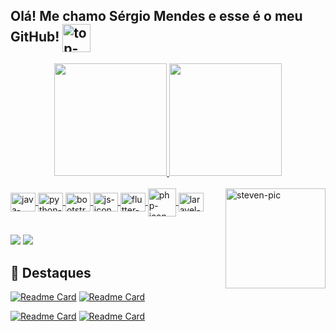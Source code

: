 ## Olá! Me chamo Sérgio Mendes e esse é o meu GitHub!  <img align="center" alt="top-logo" height="45" src="https://user-images.githubusercontent.com/85349959/181610343-ad0122c9-c768-41b1-89fc-f891f5caaa61.png">

<div align="center">
  <a href="https://github.com/sergiomnds">
  <img height="180em" src="https://github-readme-stats-lilac-rho.vercel.app/api?username=sergiomnds&show_icons=true&theme=gotham&include_all_commits=true&count_private=true"/>
  <img height="180em" src="https://github-readme-stats-lilac-rho.vercel.app/api/top-langs/?username=sergiomnds&layout=compact&langs_count=7&theme=gotham"/>
</div>

<div style="display: inline_block"><br>
  <img align="center" alt="java-icon" height="30" width="40" src="https://cdn.jsdelivr.net/gh/devicons/devicon/icons/java/java-original.svg">
  <img align="center" alt="python-icon" height="30" width="40" src="https://cdn.jsdelivr.net/gh/devicons/devicon/icons/python/python-original.svg">
  <img align="center" alt="bootstrap-icon" height="30" width="40" src="https://cdn.jsdelivr.net/gh/devicons/devicon/icons/bootstrap/bootstrap-original.svg">
  <img align="center" alt="js-icon" height="30" width="40" src="https://cdn.jsdelivr.net/gh/devicons/devicon/icons/javascript/javascript-original.svg">
  <img align="center" alt="flutter-icon" height="30" width="40" src="https://cdn.jsdelivr.net/gh/devicons/devicon/icons/flutter/flutter-original.svg" />
  <img align="center" alt="php-icon" height="45" width="45" src="https://cdn.jsdelivr.net/gh/devicons/devicon/icons/php/php-original.svg" />
  <img align="center" alt="laravel-icon" height="30" width="40" src="https://cdn.jsdelivr.net/gh/devicons/devicon/icons/laravel/laravel-plain.svg" />
  
  <img align="right" alt="steven-pic" height="160" src="https://64.media.tumblr.com/310056e369f06526d341936f0f1e9879/e09e8ff932ed94f8-f9/s400x600/80282bf8db181c0378f085628785695e60204308.gifv">
  
</div>

##

<div>
  <a href = "mailto:srgmendesl@gmail.com"><img src="https://img.shields.io/badge/Gmail-D14836?style=for-the-badge&logo=gmail&logoColor=white"></a>
  <a href="https://www.linkedin.com/in/sergiomendes-perfil/" target="_blank"><img src="https://img.shields.io/badge/-LinkedIn-%230077B5?style=for-the-badge&logo=linkedin&logoColor=white" target="_blank"></a> 
</div>

## 🚀 Destaques
[![Readme Card](https://github-readme-stats-lilac-rho.vercel.app/api/pin/?username=sergiomnds&repo=letterboxd-interface&theme=gotham
)](https://github.com/sergiomnds/letterboxd-interface)
[![Readme Card](https://github-readme-stats-lilac-rho.vercel.app/api/pin/?username=sergiomnds&repo=flutter_projeto_perguntas&theme=gotham
)](https://github.com/sergiomnds/flutter_projeto_perguntas)


[![Readme Card](https://github-readme-stats-lilac-rho.vercel.app/api/pin/?username=sergiomnds&repo=clinica-oftalmologica-laravel&theme=gotham
)](https://github.com/sergiomnds/clinica-oftalmologica-laravel)
[![Readme Card](https://github-readme-stats-lilac-rho.vercel.app/api/pin/?username=sergiomnds&repo=python-mundo3&theme=gotham
)](https://github.com/sergiomnds/python-mundo3)

